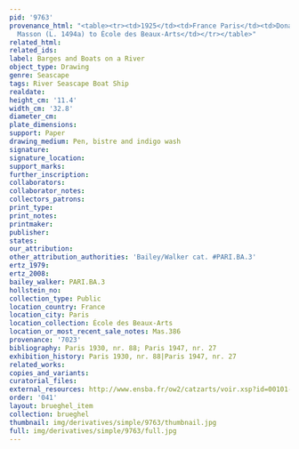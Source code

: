 ```yaml
---
pid: '9763'
provenance_html: "<table><tr><td>1925</td><td>France Paris</td><td>Donated by Jean
  Masson (L. 1494a) to École des Beaux-Arts</td></tr></table>"
related_html: 
related_ids: 
label: Barges and Boats on a River
object_type: Drawing
genre: Seascape
tags: River Seascape Boat Ship
realdate: 
height_cm: '11.4'
width_cm: '32.8'
diameter_cm: 
plate_dimensions: 
support: Paper
drawing_medium: Pen, bistre and indigo wash
signature: 
signature_location: 
support_marks: 
further_inscription: 
collaborators: 
collaborator_notes: 
collectors_patrons: 
print_type: 
print_notes: 
printmaker: 
publisher: 
states: 
our_attribution: 
other_attribution_authorities: 'Bailey/Walker cat. #PARI.BA.3'
ertz_1979: 
ertz_2008: 
bailey_walker: PARI.BA.3
hollstein_no: 
collection_type: Public
location_country: France
location_city: Paris
location_collection: École des Beaux-Arts
location_or_most_recent_sale_notes: Mas.386
provenance: '7023'
bibliography: Paris 1930, nr. 88; Paris 1947, nr. 27
exhibition_history: Paris 1930, nr. 88|Paris 1947, nr. 27
related_works: 
copies_and_variants: 
curatorial_files: 
external_resources: http://www.ensba.fr/ow2/catzarts/voir.xsp?id=00101-23829&qid=sdx_q3&n=2&sf=&e=
order: '041'
layout: brueghel_item
collection: brueghel
thumbnail: img/derivatives/simple/9763/thumbnail.jpg
full: img/derivatives/simple/9763/full.jpg
---
```

